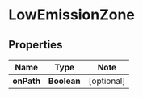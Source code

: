 # LowEmissionZone

## Properties

Name | Type | Note
---- | ---- | ----
**onPath** | **Boolean** | [optional] 

